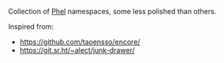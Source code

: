 Collection of [Phel](https://phel-lang.org/) namespaces, some less polished than others.

Inspired from:
- https://github.com/taoensso/encore/
- https://git.sr.ht/~alect/junk-drawer/
